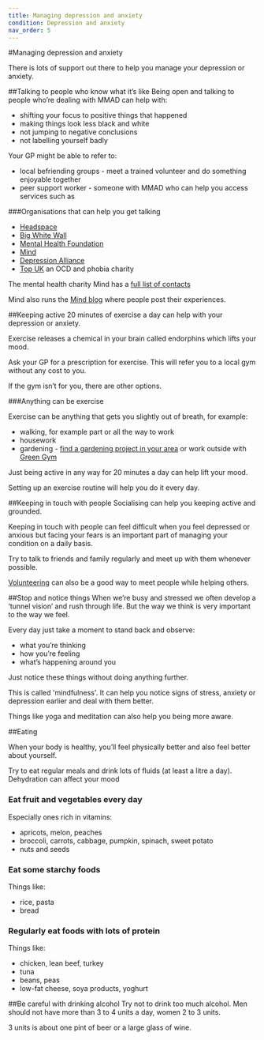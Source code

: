 ```yaml
---
title: Managing depression and anxiety
condition: Depression and anxiety
nav_order: 5
---
```


#Managing depression and anxiety
 
There is lots of support out there to help you manage your depression or anxiety.

##Talking to people who know what it’s like
Being open and talking to people who’re dealing with MMAD can help with:
 
- shifting your focus to positive things that happened
- making things look less black and white
- not jumping to negative conclusions
- not labelling yourself badly
 
Your GP might be able to refer to:
 
- local befriending groups - meet a trained volunteer and do something enjoyable together
- peer support worker - someone with MMAD who can help you access services such as  
 
###Organisations that can help you get talking
 
- [Headspace](https://www.headspace.com/)
- [Big White Wall](https://www.bigwhitewall.com/landing-pages/landingv3.aspx?ReturnUrl=%2f#.VkxmRGThDw4)
- [Mental Health Foundation](http://www.mentalhealth.org.uk/help-information/mental-health-a-z/D/depression)
- [Mind](http://www.mind.org.uk/information-support/types-of-mental-health-problems/depression)
- [Depression Alliance](http://www.depressionalliance.org/how-we-can-help/)
- [Top UK](http://www.topuk.org/) an OCD and phobia charity
 
The mental health charity Mind has a [full list of contacts](http://www.mind.org.uk/information-support/types-of-mental-health-problems/anxiety-and-panic-attacks/useful-contacts/#.Vk8P9WThCRb)
 
Mind also runs the [Mind blog](http://www.mind.org.uk/information-support/your-stories.aspx) where people post their experiences.
 
##Keeping active
20 minutes of exercise a day can help with your depression or anxiety.
 
Exercise releases a chemical in your brain called endorphins which lifts your mood.
 
Ask your GP for a prescription for exercise. This will refer you to a local gym without any cost to you.
 
If the gym isn’t for you, there are other options.  

###Anything can be exercise
 
Exercise can be anything that gets you slightly out of breath, for example:
 
- walking, for example part or all the way to work
- housework
- gardening - [find a gardening project in your area](http://www.mind.org.uk/information-support/drugs-and-treatments/ecotherapy/finding-a-programme/#.VmAbeNDquU4) or work outside with [Green Gym](http://www.tcv.org.uk/greengym)
 
Just being active in any way for 20 minutes a day can help lift your mood.
 
<div class="notice">
  <p>
    Setting up an exercise routine will help you do it every day.
  </p>
</div>
 
##Keeping in touch with people
Socialising can help you keeping active and grounded.

Keeping in touch with people can feel difficult when you feel depressed or anxious but facing your fears is an important part of managing your condition on a daily basis. 

Try to talk to friends and family regularly and meet up with them whenever possible. 

[Volunteering](https://www.gov.uk/government/get-involved/take-part/volunteer) can also be a good way to meet people while helping others. 

##Stop and notice things
When we’re busy and stressed we often develop a ‘tunnel vision’ and rush through life. But the way we think is very important to the way we feel. 

Every day just take a moment to stand back and observe: 

- what you’re thinking
- how you’re feeling 
- what’s happening around you

Just notice these things without doing anything further. 

This is called 'mindfulness'. It can help you notice signs of stress, anxiety or depression earlier and deal with them better.
  
Things like yoga and meditation can also help you being more aware. 
 
##Eating
 
When your body is healthy, you’ll feel physically better and also feel better about yourself. 
 
Try to eat regular meals and drink lots of fluids (at least a litre a day). Dehydration can affect your mood
 
### Eat fruit and vegetables every day
 
Especially ones rich in vitamins:
 
- apricots, melon, peaches
- broccoli, carrots, cabbage, pumpkin, spinach, sweet potato
- nuts and seeds
 
### Eat some starchy foods
 
Things like:
 
- rice, pasta
- bread

### Regularly eat foods with lots of protein
 
Things like:
 
- chicken, lean beef, turkey
- tuna
- beans, peas
- low-fat cheese, soya products, yoghurt
 
##Be careful with drinking alcohol
Try not to drink too much alcohol. Men should not have more than 3 to 4 units a day, women 2 to 3 units.
 
3 units is about one pint of beer or a large glass of wine. 
